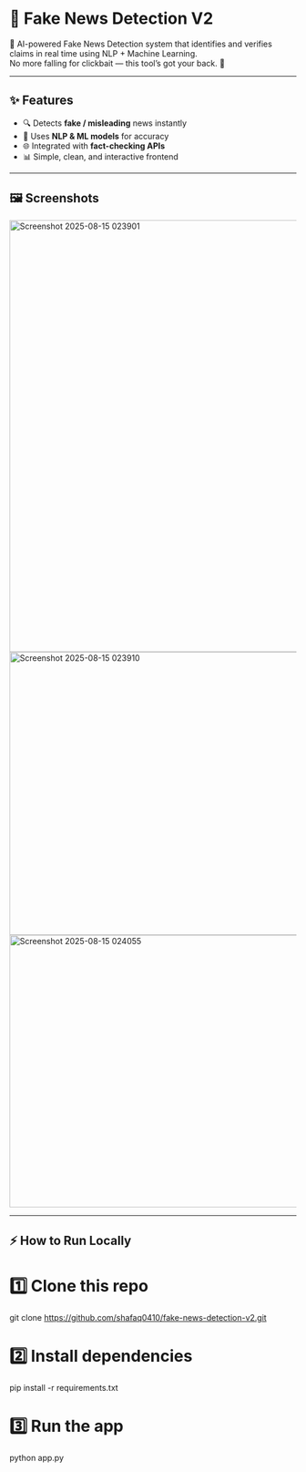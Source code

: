 # 📰 Fake News Detection V2  

🚀 AI-powered Fake News Detection system that identifies and verifies claims in real time using NLP + Machine Learning.  
No more falling for clickbait — this tool’s got your back. 💪  

---

## ✨ Features  
- 🔍 Detects **fake / misleading** news instantly  
- 🧠 Uses **NLP & ML models** for accuracy  
- 🌐 Integrated with **fact-checking APIs**  
- 📊 Simple, clean, and interactive frontend  

---

## 🖼️ Screenshots  


<img width="609" height="758" alt="Screenshot 2025-08-15 023901" src="https://github.com/user-attachments/assets/4f09ce58-adc2-4fea-a7f4-3f78b7987c38" />
<img width="585" height="497" alt="Screenshot 2025-08-15 023910" src="https://github.com/user-attachments/assets/cbebea28-77b0-465a-9a9b-9685c8a581a0" />
<img width="581" height="478" alt="Screenshot 2025-08-15 024055" src="https://github.com/user-attachments/assets/c3a61fd4-6e55-4722-a77a-b38324c39b14" />
 

---

## ⚡ How to Run Locally  

# 1️⃣ Clone this repo
git clone https://github.com/shafaq0410/fake-news-detection-v2.git

# 2️⃣ Install dependencies
pip install -r requirements.txt

# 3️⃣ Run the app
python app.py
